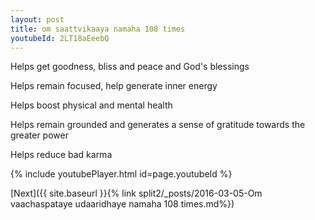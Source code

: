 ```yaml
---
layout: post
title: om saattvikaaya namaha 108 times
youtubeId: 2LT18aEeebQ
---
```

 
 
Helps get goodness, bliss and peace and God's blessings
 
Helps remain focused, help generate inner energy 
 
Helps boost physical and mental health 
 
Helps remain grounded and generates a sense of gratitude towards the greater power 
 
Helps reduce bad karma
 
 
 
 


{% include youtubePlayer.html id=page.youtubeId %}
 
[Next]({{ site.baseurl }}{% link  split2/_posts/2016-03-05-Om vaachaspataye udaaridhaye namaha 108 times.md%})
 
